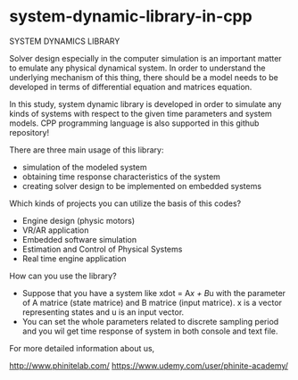# system-dynamic-library-in-cpp

SYSTEM DYNAMICS LIBRARY


 Solver design especially in the computer simulation is an important matter to emulate any physical dynamical system. In order to understand the underlying mechanism of this thing, there should be a model needs to be developed in terms of differential equation and matrices equation.
 
 In this study, system dynamic library is developed in order to simulate any kinds of systems with respect to the given time parameters and system models. CPP programming language is also supported in this github repository!
 
 There are three main usage of this library:
 
 - simulation of the modeled system
 - obtaining time response characteristics of the system
 - creating solver design to be implemented on embedded systems
  
Which kinds of projects you can utilize the basis of this codes?

 - Engine design (physic motors)
 - VR/AR application
 - Embedded software simulation
 - Estimation and Control of Physical Systems
 - Real time engine application

How can you use the library?

 - Suppose that you have a system like
  xdot = A*x + B*u
   with the parameter of A matrice (state matrice) and B matrice (input matrice). x is a vector representing states and u is an input vector.
 - You can set the whole parameters related to discrete sampling period and you wil get time response of system in both console and text file.

For more detailed information about us,   

  http://www.phinitelab.com/
  https://www.udemy.com/user/phinite-academy/
  
  
